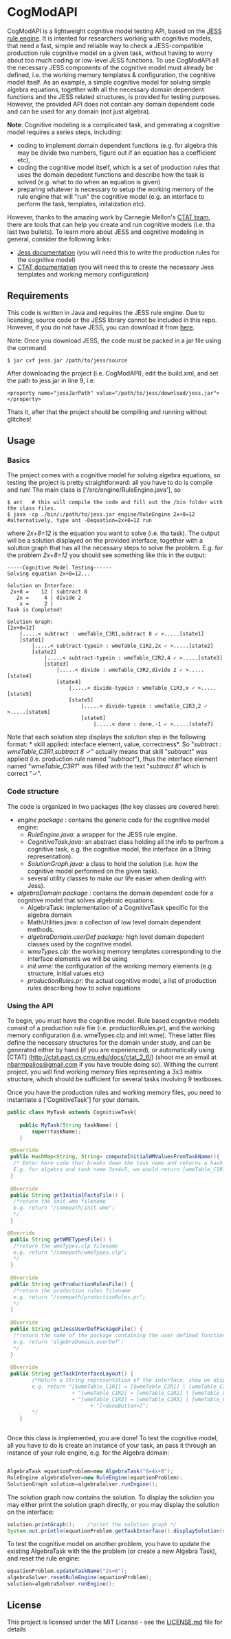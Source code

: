 # CogModAPI

CogModAPI is a lightweight cognitive model testing API, based on the [JESS rule engine](http://www.jessrules.com). It is intented for researchers working with cognitive models, that need a fast, simple and reliable way to check a JESS-compatible production rule cognitive model on a given task, without having to worry about too much coding or low-level JESS functions.
To use CogModAPI all the necessary JESS components of the cognitive model must already be defined, i.e. the working memory templates & configuration, the cognitive model itself. As an example, a simple cognitive model for solving simple algebra equations, together with all the necessary domain dependent functions and the JESS related structures, is provided for testing purposes. However, the provided API does not contain any domain dependent code and can be used for any domain (not just algebra).

**Note**: Cognitive modeling is a complicated task, and generating a cognitive model requires a series steps, including: 
  * coding to implement domain dependent functions (e.g. for algebra this may be divide two numbers, figure out if an equation has a coefficient etc),
  * coding the cognitive model itself, which is a set of production rules that uses the domain depedent functions and describe  how the task is solved (e.g. what to do when an equation is given)
  * preparing whatever is necessary to setup the working memory of the rule engine that will "run" the cognitive model (e.g. an interface to perform the task, templates, initalization etc).

However, thanks to the amazing work by Carnegie Mellon's [CTAT team](http://ctat.pact.cs.cmu.edu/), there are tools that can help you create and run cognitive models (i.e. tha last two bullets). To learn more about JESS and cognitive modeling in general, consider the following links:
 * [Jess documentation](http://www.jessrules.com/jess/docs/71/) (you will need this to write the production rules for the cognitive model)
 * [CTAT documentation](http://ctat.pact.cs.cmu.edu/docs/ctat_2_6/) (you will need this to create the necessary Jess templates and working memory configuration)


## Requirements 

This code is written in Java and requires the JESS rule engine. Due to licensing, source code or the JESS library cannot be included in this repo. However, if you do not have JESS, you can download it from [here](http://www.jessrules.com/jess/download.shtml).

Note: Once you download JESS, the code must be packed in a jar file using the command
```
$ jar cvf jess.jar /path/to/jess/source
```

After downloading the project (i.e. CogModAPI), edit the build.xml, and set the path to jess.jar in line 9, i.e.
```
<property name="jessJarPath" value="/path/to/jess/download/jess.jar"></property>
```

Thats it, after that the project should be compiling and running without glitches! 

## Usage

### Basics

The project comes with a cognitive model for solving algebra equations, so testing the project is pretty straightforward: all you have to do is compile and run! The main class is ['/src/engine/RuleEngine.java'], so 
```
$ ant   # this will compile the code and fill out the /bin folder with the class files.
$ java -cp ./bin/:/path/to/jess.jar engine/RuleEngine 2x+8=12  #alternatively, type ant -Dequation=2x+8=12 run
```
where *2x+8=12* is the equation you want to solve (i.e. tha task). The output will be a solution displayed on the provided interface, together with a solution graph that has all the necessary steps to solve the problem. E.g. for the problem *2x+8=12* you should see something like this in the output: 
```
-----Cognitive Model Testing------
Solving equation 2x+8=12...

Solution on Interface:
 2x+8 =    12 | subtract 8
   2x =     4 | divide 2
    x =     2 |      
Task is Completed!

Solution Graph:
[2x+8=12]
    |.....< subtract : wmeTable_C3R1,subtract 8 ✓ >.....[state1]
    [state1]
        |.....< subtract-typein : wmeTable_C1R2,2x ✓ >.....[state2]
        [state2]
            |.....< subtract-typein : wmeTable_C2R2,4 ✓ >.....[state3]
            [state3]
                |.....< divide : wmeTable_C3R2,divide 2 ✓ >.....[state4]
                [state4]
                    |.....< divide-typein : wmeTable_C1R3,x ✓ >.....[state5]
                    [state5]
                        |.....< divide-typein : wmeTable_C2R3,2 ✓ >.....[state6]
                        [state6]
                            |.....< done : done,-1 ✓ >.....[state7]
```

Note that each solution step displays the solution step in the following format: * skill applied: interface element, value, correctness*. So "*subtract : wmeTable_C3R1,subtract 8 ✓*" actually means that skill "*subtract*" was applied (i.e. production rule named "*subtract*"), thus the interface element named "*wmeTable_C3R1*" was filled with the text "*subtract 8*" which is correct "✓".


### Code structure

The code is organized in two packages (the key classes are covered here): 
* *engine package :* contains the generic code for the cognitive model engine:
  * *RuleEngine.java:* a wrapper for the JESS rule engine.
  * *CognitiveTask.java:* an abstract class holding all the info to perfrom a cognitive task, e.g. the cognitive model, the interface (in a String representation).
  * *SolutionGraph.java:* a class to hold the solution (i.e. how the cognitive model performed on the given task).
  * several utility classes to make our life easier when dealing with Jess).
* *algebraDomain package :* contains the domain dependent code for a cognitive model that solves algebraic equations:
  * AlgebraTask: implementation of a CognitiveTask specific for the algebra domain
  * MathUtilities.java: a collection of low level domain dependent methods.
  * *algebraDomain.userDef package:* high level domain depedent classes used by the cognitive model.
  * *wmeTypes.clp:* the working memory templates corresponding to the interface elements we will be using 
  * *init.wme:* the configuration of the working memory elements (e.g. structure, initial values etc)
  * *productionRules.pr:* the actual cognitive model, a list of production rules describing how to solve equations

### Using the API

To begin, you must have the cognitive model. Rule based cognitive models consist of a production rule file (i.e. productionRules.pr), and the working memory configuration (i.e. wmeTypes.clp and init.wme). These latter files define the necessary structures for the domain under study, and can be generated either by hand (if you are experienced), or automatically using [CTAT] (http://ctat.pact.cs.cmu.edu/docs/ctat_2_6/) (shoot me an email at nbarmpalios@gmail.com if you have trouble doing so). Withing the current project, you will find working memory files representing a 3x3 matrix structure, which should be sufficient for several tasks involving 9 textboxes.

Once you have the production rules and working memory files, you need to instantiate a ['CognitiveTask'] for your domain.
```java
public class MyTask extends CognitiveTask{
	
	public MyTask(String taskName) {
		super(taskName);
	}

 @Override
 public HashMap<String, String> computeInitialWMValuesFromTaskName(){
  /* Enter here code that breaks down the task name and returns a hash containing [what workign memory element should be updated]->[updating value]. 
  E.g. for algebra and task name 3x+4=5, we would return [wmeTable_C1R1]->3x+4, [wmeTable_C1R1]->5 */   
 }
 
 @Override
 public String getInitialFactsFile() {
  /*return the init.wme filename
  e.g. return "/somepath/init.wme";
  */
 }

@Override
 public String getWMETypesFile() {
  /*return the wmeTypes.clp filename
  e.g. return "/somepath/wmeTypes.clp";
  */
 }
 
 @Override
 public String getProductionRulesFile() {
  /*return the production rules filename
  e.g. return "/somepath/productionRules.pr";
  */
 }
 
 @Override
 public String getJessUserDefPackageFile() {
  /*return the name of the package containing the user defined functions (that are used in the production rules).
  e.g. return "algebraDomain.userDef";
  */
 }
 
 @Override
 public String getTaskInterfaceLayout() {
		/*Return a String representation of the interface, show we display the in a meaningfull way. Note that $ behind the name of the workign memroy element means this element is expected to be part of the initial state (that defines the problem).
		e.g. return "[$wmeTable_C1R1] = [$wmeTable_C2R1] | [wmeTable_C3R1]\n"
			         + "[wmeTable_C1R2] = [wmeTable_C2R2] | [wmeTable_C3R2]\n"
			         + "[wmeTable_C1R3] = [wmeTable_C2R3] | [wmeTable_C3R3]\n"
			               + "[<doneButton>]";
		*/
	}
 
```
Once this class is implemented, you are done! To test the cognitive model, all you have to do is create an instance of your task, an pass it through an instance of your rule engine, e.g. for the Algebra domain:  

```java

AlgebraTask equationProblem=new AlgebraTask("6=4x+8");
RuleEngine algebraSolver=new RuleEngine(equationProblem);
SolutionGraph solution=algebraSolver.runEngine();

```

The solution graph now contains the solution. To display the solution you may either print the solution graph directly, or you may display the solution on the interface: 
```java
solution.printGraph();    /*print the solution graph */
System.out.println(equationProblem.getTaskInterface().displaySolution(solution)); /*print the solution on the interface*/
```
To test the cognitive model on another problem, you have to update the existing AlgebraTask with the the problem (or create a new Algebra Task), and reset the rule engine: 

```java
equationProblem.updateTaskName("2x=6");
algebraSolver.resetRuleEngine(equationProblem);
solution=algebraSolver.runEngine();
```			

## License

This project is licensed under the MIT License - see the [LICENSE.md](LICENSE.md) file for details





